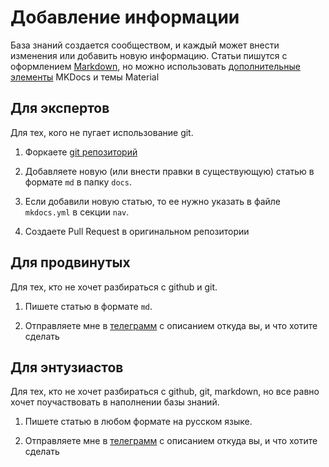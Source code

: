 # Добавление информации

База знаний создается сообществом, и каждый может внести изменения или добавить новую информацию. Статьи пишутся с оформлением [Markdown](https://www.markdownguide.org/basic-syntax/), но можно использовать [дополнительные элементы](https://squidfunk.github.io/mkdocs-material/reference/) MKDocs и темы Material

## Для экспертов

Для тех, кого не пугает использование git. 

1. Форкаете [git репозиторий](https://github.com/siper/creality-k1-wiki)

2. Добавляете новую (или внести правки в существующую) статью в формате `md` в папку `docs`.

3. Если добавили новую статью, то ее нужно указать в файле `mkdocs.yml` в секции `nav`.

4. Создаете Pull Request в оригинальном репозитории

## Для продвинутых

Для тех, кто не хочет разбираться с github и git.

1. Пишете статью в формате `md`.

2. Отправляете мне в [телеграмм](https://t.me/stersh) с описанием откуда вы, и что хотите сделать


## Для энтузиастов

Для тех, кто не хочет разбираться с github, git, markdown, но все равно хочет поучаствовать в наполнении базы знаний.

1. Пишете статью в любом формате на русском языке.

2. Отправляете мне в [телеграмм](https://t.me/stersh) с описанием откуда вы, и что хотите сделать

